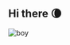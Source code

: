 ## Hi there 🌘
![boy](https://github.com/user-attachments/assets/0ae9d690-6955-4b1c-96c3-c532e269db1d)
